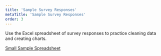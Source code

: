 ```yaml
---
title: 'Sample Survey Responses'
metaTitle: 'Sample Survey Responses'
order: 3
---
```


Use the Excel spreadsheet of survey responses to practice cleaning data and creating charts.

[Small Sample Spreadsheet](Small_Sample.xslx)